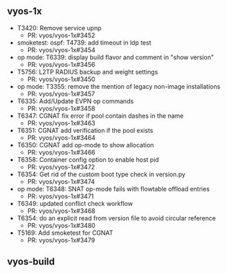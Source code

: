 ## vyos-1x
- T3420: Remove service upnp
   - PR: vyos/vyos-1x#3452
- smoketest: ospf: T4739: add timeout in ldp test
   - PR: vyos/vyos-1x#3454
- op mode: T6339: display build flavor and comment in "show version"
   - PR: vyos/vyos-1x#3456
- T5756: L2TP RADIUS backup and weight settings
   - PR: vyos/vyos-1x#3450
- op mode: T3355: remove the mention of legacy non-image installations
   - PR: vyos/vyos-1x#3457
- T6335: Add/Update EVPN op commands
   - PR: vyos/vyos-1x#3458
- T6347: CGNAT fix error if pool contain dashes in the name
   - PR: vyos/vyos-1x#3463
- T6351: CGNAT add verification if the pool exists
   - PR: vyos/vyos-1x#3464
- T6350: CGNAT add op-mode to show allocation
   - PR: vyos/vyos-1x#3466
- T6358: Container config option to enable host pid
   - PR: vyos/vyos-1x#3472
- T6354: Get rid of the custom boot type check in version.py
   - PR: vyos/vyos-1x#3474
- op mode: T6348: SNAT op-mode fails with flowtable offload entries
   - PR: vyos/vyos-1x#3471
- T6349: updated conflict check workflow
   - PR: vyos/vyos-1x#3468
- T6354: do an explicit read from version file to avoid circular reference
   - PR: vyos/vyos-1x#3480
- T5169: Add smoketest for CGNAT
   - PR: vyos/vyos-1x#3479


## vyos-build

